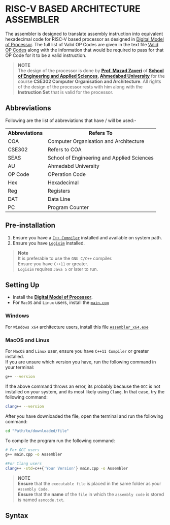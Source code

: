 # RISC-V BASED ARCHITECTURE ASSEMBLER

The assembler is designed to translate assembly instruction into equivalent hexadecimal code for RISC-V based processor as designed in [Digital Model of Processor](./Digital%20Model%20of%20Processor.circ). The full list of Valid OP Codes are given in the text file [Valid OP Codes](./Valid%20OP%20Codes.txt) along with the information that would be required to pass for that OP Code for it to be a valid instruction.

> **NOTE**  
> The design of the processor is done by **[Prof. Mazad Zaveri][1]** of **[School of Engineering and Applied Sciences][2], [Ahmedabad University][3]** for the course **CSE302 Computer Organisation and Architecture**. All rights of the design of the processor rests with him along with the **Instruction Set** that is valid for the processor.

## Abbreviations

Following are the list of abbreviations that have / will be used:-

<table>
  <tr>
    <th>Abbreviations</th>
    <th>Refers To</th>
  </tr>
  <tr>
    <td>COA</td>
    <td>Computer Organisation and Architecture</td>
  </tr>
  <tr>
    <td>CSE302</td>
    <td>Refers to COA</td>
  </tr>
  <tr>
    <td>SEAS</td>
    <td>School of Engineering and Applied Sciences</td>
  </tr>
  <tr>
    <td>AU</td>
    <td>Ahmedabd University</td>
  </tr>
  <tr>
    <td>OP Code</td>
    <td>OPeration Code</td>
  </tr>
  <tr>
    <td>Hex</td>
    <td>Hexadecimal</td>
  </tr>
  <tr>
    <td>Reg</td>
    <td>Registers</td>
  </tr>
  <tr>
    <td>DAT</td>
    <td>Data Line</td>
  </tr>
  <tr>
    <td>PC</td>
    <td>Program Counter</td>
  </tr>
</table>

## Pre-installation

1. Ensure you have a [`C++ Compiler`](https://sourceforge.net/projects/mingw/) installed and available on system path.
2. Ensure you have [`Logisim`](https://sourceforge.net/projects/circuit/#) installed.  

> **Note**  
> It is preferable to use the `GNU C/C++` compiler.  
> Ensure you have `C++11` or greater.  
> `Logisim` requires `Java 5` or later to run.

## Setting Up

- Install the [**Digital Model of Processor**](https://github.com/Ashwamedh-14/RISC-V-Based-Architecture-Assembler/raw/refs/heads/main/Digital%20Model%20of%20Processor.circ).
- For `MacOS` and `Linux` users, install the [`main.cpp`](https://github.com/Ashwamedh-14/RISC-V-Based-Architecture-Assembler/raw/refs/heads/main/New%20Code/main.cpp)

### Windows

For `Windows x64` architecture users, install this file [`Assembler_x64.exe`](https://github.com/Ashwamedh-14/RISC-V-Based-Architecture-Assembler/raw/refs/heads/main/New%20Code/Assembler_x64.exe)

### MacOS and Linux

For `MacOS` and `Linux` user, ensure you have `C++11 Compiler` or greater installed.  
If you are unsure which version you have, run the following command in your terminal:

``` Bash
g++ --version
```

If the above command throws an error, its probably because the `GCC` is not installed on your system, and its most likely using `Clang`. In that case, try the following command:

``` Bash
clang++ --version
```

After you have downloaded the file, open the terminal and run the following command:

``` Bash
cd "Path/to/downloaded/file"
```

To compile the program run the following command:

```Bash
# For GCC users
g++ main.cpp -o Assembler

#For Clang users
clang++ -std=c++{'Your Version'} main.cpp -o Assembler
```

> **NOTE**  
> **Ensure** that the `executable file` is placed in the same folder as your `Assembly Code`.  
> **Ensure** that the **name** of the `file` in which the `assembly code` is stored is named `asmcode.txt`.

## Syntax

[1]: https://ahduni.edu.in/academics/schools-centres/school-of-engineering-and-applied-science/people-1/mazad-zaveri/
[2]: https://ahduni.edu.in/academics/schools-centres/school-of-engineering-and-applied-science/
[3]: https://ahduni.edu.in/
